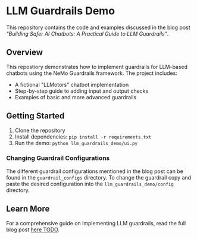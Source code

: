 # LLM Guardrails Demo

This repository contains the code and examples discussed in the blog post *"Building Safer AI Chatbots: A Practical Guide to LLM Guardrails"*.

## Overview

This repostiory demonstrates how to implement guardrails for LLM-based chatbots using the NeMo Guardrails framework. The project includes:

- A fictional "LLMotors" chatbot implementation
- Step-by-step guide to adding input and output checks
- Examples of basic and more advanced guardrails

## Getting Started

1. Clone the repository
2. Install dependencies: `pip install -r requirements.txt`
3. Run the demo: `python llm_guardrails_demo/ui.py`

### Changing Guardrail Configurations
The different guardrail configurations mentioned in the blog post can be found in the `guardrail_configs` directory. To change the guardrail copy and paste the desired configuration into the `llm_guardrails_demo/config` directory.


## Learn More

For a comprehensive guide on implementing LLM guardrails, read the full blog post [here TODO](TODO).
